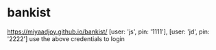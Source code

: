 # bankist 
https://miyaadjoy.github.io/bankist/
[user: 'js', pin: '1111'],
[user: 'jd', pin: '2222']
use the above credentials to login
